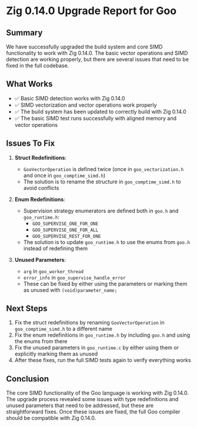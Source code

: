 # Zig 0.14.0 Upgrade Report for Goo

## Summary

We have successfully upgraded the build system and core SIMD functionality to work with Zig 0.14.0. The basic vector operations and SIMD detection are working properly, but there are several issues that need to be fixed in the full codebase.

## What Works

- ✅ Basic SIMD detection works with Zig 0.14.0
- ✅ SIMD vectorization and vector operations work properly
- ✅ The build system has been updated to correctly build with Zig 0.14.0
- ✅ The basic SIMD test runs successfully with aligned memory and vector operations

## Issues To Fix

1. **Struct Redefinitions**:
   - `GooVectorOperation` is defined twice (once in `goo_vectorization.h` and once in `goo_comptime_simd.h`)
   - The solution is to rename the structure in `goo_comptime_simd.h` to avoid conflicts

2. **Enum Redefinitions**:
   - Supervision strategy enumerators are defined both in `goo.h` and `goo_runtime.h`:
     - `GOO_SUPERVISE_ONE_FOR_ONE`
     - `GOO_SUPERVISE_ONE_FOR_ALL`
     - `GOO_SUPERVISE_REST_FOR_ONE`
   - The solution is to update `goo_runtime.h` to use the enums from `goo.h` instead of redefining them

3. **Unused Parameters**:
   - `arg` in `goo_worker_thread`
   - `error_info` in `goo_supervise_handle_error`
   - These can be fixed by either using the parameters or marking them as unused with `(void)parameter_name;`

## Next Steps

1. Fix the struct redefinitions by renaming `GooVectorOperation` in `goo_comptime_simd.h` to a different name
2. Fix the enum redefinitions in `goo_runtime.h` by including `goo.h` and using the enums from there
3. Fix the unused parameters in `goo_runtime.c` by either using them or explicitly marking them as unused
4. After these fixes, run the full SIMD tests again to verify everything works

## Conclusion

The core SIMD functionality of the Goo language is working with Zig 0.14.0. The upgrade process revealed some issues with type redefinitions and unused parameters that need to be addressed, but these are straightforward fixes. Once these issues are fixed, the full Goo compiler should be compatible with Zig 0.14.0. 